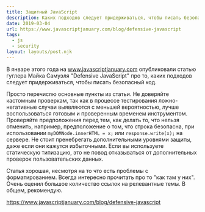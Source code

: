```yaml
---
title: Защитный JavaScript
description: Каких подходов следует придерживаться, чтобы писать безопасный код
date: 2019-03-04
url: https://www.javascriptjanuary.com/blog/defensive-javascript
tags:
  - js
  - security
layout: layouts/post.njk
---
```

В январе этого года на www.javascriptjanuary.com опубликовали статью гуглера Майка Самуэля "Defensive JavaScript" про то, каких подходов следует придерживаться, чтобы писать безопасный код.

Просто перечислю основные пункты из статьи. Не доверяйте кастомным проверкам, так как в процессе тестирования ложно-негативные случаи выявляются с меньшей вероятностью, лучше воспользоваться готовым и проверенным временем инструментом. Проверяйте предположения перед тем, как делать то, что нельзя отменить, например, предположение о том, что строка безопасна, при использовании `myDOMNode.innerHTML = x;` или `response.write(x);` на сервере. Не стоит пренебрегать дополнительными уровнями защиты, даже если они кажутся избыточными. Если вы используете статическую типизацию, это не повод отказываться от дополнительных проверок пользовательских данных.

Статья хорошая, несмотря на то что есть проблемы с форматированием. Всегда интересно прочитать про то "как там у них". Очень оценил большое количество ссылок на релевантные темы. В общем, рекомендую.

https://www.javascriptjanuary.com/blog/defensive-javascript 
